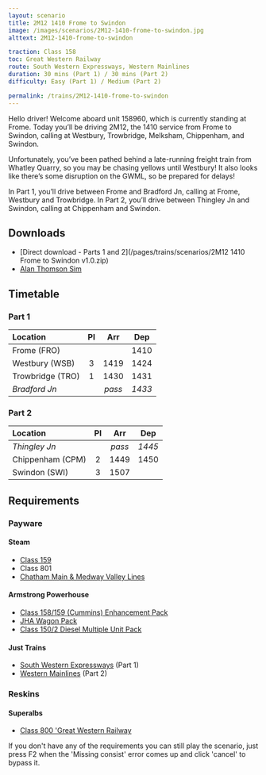 ```yaml
---
layout: scenario
title: 2M12 1410 Frome to Swindon
image: /images/scenarios/2M12-1410-frome-to-swindon.jpg
alttext: 2M12-1410-frome-to-swindon

traction: Class 158
toc: Great Western Railway
route: South Western Expressways, Western Mainlines
duration: 30 mins (Part 1) / 30 mins (Part 2)
difficulty: Easy (Part 1) / Medium (Part 2)

permalink: /trains/2M12-1410-frome-to-swindon
---
```


Hello driver! Welcome aboard unit 158960, which is currently standing at Frome. Today you’ll be driving 2M12, the 1410 service from Frome to Swindon, calling at Westbury, Trowbridge, Melksham, Chippenham, and Swindon. 

Unfortunately, you’ve been pathed behind a late-running freight train from Whatley Quarry, so you may be chasing yellows until Westbury! It also looks like there’s some disruption on the GWML, so be prepared for delays!

In Part 1, you’ll drive between Frome and Bradford Jn, calling at Frome, Westbury and Trowbridge. In Part 2, you’ll drive between Thingley Jn and Swindon, calling at Chippenham and Swindon.

## Downloads
* [Direct download - Parts 1 and 2](/pages/trains/scenarios/2M12 1410 Frome to Swindon v1.0.zip)
* [Alan Thomson Sim](https://alanthomsonsim.com/?download=2m12-1410-frome-to-swindon)

## Timetable

### Part 1

| Location | Pl | Arr | Dep |
|:-|:-:|:-:|:-:|
| Frome (FRO) | | | 1410 |
| Westbury (WSB) | 3 | 1419 | 1424 |
| Trowbridge (TRO) | 1 | 1430 | 1431 |
| *Bradford Jn* | | *pass* | *1433* |

### Part 2

| Location | Pl | Arr | Dep |
|:-|:-:|:-:|:-:|
| *Thingley Jn* |  | *pass* | *1445* |
| Chippenham (CPM) | 2 | 1449 | 1450 |
| Swindon (SWI) | 3 | 1507 | |

## Requirements

### Payware

#### Steam
* [Class 159](https://store.steampowered.com/app/222633/Train_Simulator_Network_SouthEast_Class_159_DMU_AddOn/)
* Class 801
* [Chatham Main & Medway Valley Lines](https://store.steampowered.com/app/677960/Train_Simulator_Chatham_Main__Medway_Valley_Lines_Route_AddOn/)

#### Armstrong Powerhouse
* [Class 158/159 (Cummins) Enhancement Pack](https://www.armstrongpowerhouse.com/index.php?route=product/product&path=36_91&product_id=189)
* [JHA Wagon Pack](https://www.armstrongpowerhouse.com/index.php?route=product/product&path=45_85&product_id=107)
* [Class 150/2 Diesel Multiple Unit Pack](https://www.armstrongpowerhouse.com/index.php?route=product/product&path=45_84&product_id=181)

#### Just Trains
* [South Western Expressways](https://www.justtrains.net/product/south-western-expressways) (Part 1)
* [Western Mainlines](https://www.justtrains.net/product/western-mainlines) (Part 2)

### Reskins

#### Superalbs
* [Class 800 'Great Western Railway](https://superalbs.weebly.com/class800greatwesternrailway.html)

If you don't have any of the requirements you can still play the scenario, just press F2 when the 'Missing consist' error comes up and click 'cancel' to bypass it.
